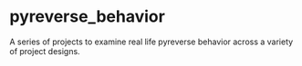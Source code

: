 # pyreverse_behavior
A series of projects to examine real life pyreverse behavior across a variety of project designs.
